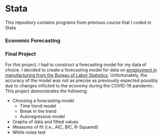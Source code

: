 # Stata
This repository contains programs from previous course that I coded in Stata

### Economic Forecasting 
### Final Project 
For this project, I had to construct a forecasting model for my data of choice. I decided to create a forecasting model for data on [employment in manufacturing from the Bureau of Labor Statistics](https://beta.bls.gov/dataViewer/view/timeseries/CES3000000001;jsessionid=61ACE3D6240A711FDB43D39D25F10920). Unfortunately, the accuracy of the model was not as precise as previously expected possibly due to changes inflicted to the economy during the COVID-19 pandemic. 
This project demonstrates the following:
* Choosing a forecasting model 
  * Time trend model 
  * Break in the trend 
  * Autoregressive model 
* Graphs of data and fitted values
* Measures of fit (i.e., AIC, BIC, R-Squared)
* White noise test 
